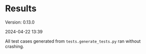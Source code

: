 # Results #

Version: 0.13.0

2024-04-22 13:39

All test cases generated from `tests.generate_tests.py` ran without crashing.
